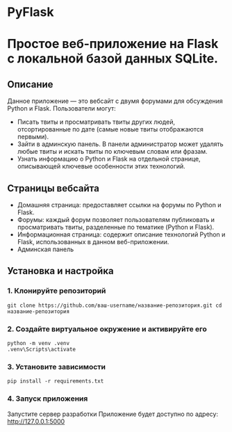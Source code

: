 # PyFlask

# Простое веб-приложение на Flask с локальной базой данных SQLite.

## Описание
Данное приложение — это вебсайт с двумя форумами для обсуждения Python и Flask. Пользователи могут:
- Писать твиты и просматривать твиты других людей, отсортированные по дате (самые новые твиты отображаются первыми).
- Зайти в админскую панель. В панели администратор может удалять любые твиты и искать твиты по ключевым словам или фразам.
- Узнать информацию о Python и Flask на отдельной странице, описывающей ключевые особенности этих технологий.
## Страницы вебсайта
- Домашняя страница: предоставляет ссылки на форумы по Python и Flask.
- Форумы: каждый форум позволяет пользователям публиковать и просматривать твиты, разделенные по тематике (Python и Flask).
- Информационная страница: содержит описание технологий Python и Flask, использованных в данном веб-приложении.
- Админская панель

## Установка и настройка

### 1. Клонируйте репозиторий

```git clone https://github.com/ваш-username/название-репозитория.git cd название-репозитория```
### 2. Создайте виртуальное окружение и активируйте его
```
python -m venv .venv
.venv\Scripts\activate
```
### 3. Установите зависимости
```pip install -r requirements.txt```
### 4. Запуск приложения
Запустите сервер разработки
Приложение будет доступно по адресу: http://127.0.0.1:5000
